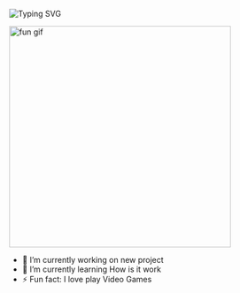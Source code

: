 ![Typing SVG](https://readme-typing-svg.demolab.com?font=Fira+Code&duration=3000&pause=1000&color=F77B00&center=true&width=435&lines=Hi+I'm+Sardor;I+love+coding+in+Python;I'm+a+Backend+developer)

<img src="https://camo.githubusercontent.com/6809322d6b9d5248e22f4b76a2e8970eab151dca0a4f98dd86ba8a7babb4e5c8/68747470733a2f2f6d65646961312e67697068792e636f6d2f6d656469612f674d3571466b73554c7735344e4d577972792f67697068792e6769663f6369643d6563663035653437727a677661717a3033636165347567617770766f306768736334763263713475347a776434307461267269643d67697068792e6769662663743d73" alt="fun gif" width="400"/>

- 🔭 I’m currently working on new project
- 🌱 I’m currently learning How is it work
- ⚡ Fun fact: I love play Video Games
